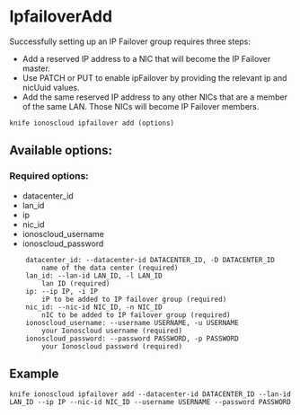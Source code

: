 # IpfailoverAdd

Successfully setting up an IP Failover group requires three steps:
* Add a reserved IP address to a NIC that will become the IP Failover master.
* Use PATCH or PUT to enable ipFailover by providing the relevant ip and nicUuid values.
* Add the same reserved IP address to any other NICs that are a member of the same LAN. Those NICs will become IP Failover members.


```text
knife ionoscloud ipfailover add (options)
```

## Available options:

### Required options:

* datacenter_id
* lan_id
* ip
* nic_id
* ionoscloud_username
* ionoscloud_password

```text
    datacenter_id: --datacenter-id DATACENTER_ID, -D DATACENTER_ID
        name of the data center (required)
    lan_id: --lan-id LAN_ID, -l LAN_ID
        lan ID (required)
    ip: --ip IP, -i IP
        iP to be added to IP failover group (required)
    nic_id: --nic-id NIC_ID, -n NIC_ID
        nIC to be added to IP failover group (required)
    ionoscloud_username: --username USERNAME, -u USERNAME
        your Ionoscloud username (required)
    ionoscloud_password: --password PASSWORD, -p PASSWORD
        your Ionoscloud password (required)
```

## Example

```text
knife ionoscloud ipfailover add --datacenter-id DATACENTER_ID --lan-id LAN_ID --ip IP --nic-id NIC_ID --username USERNAME --password PASSWORD
```
